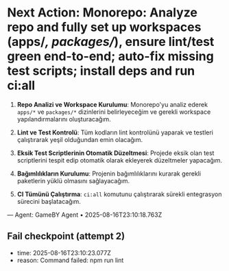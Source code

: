 # Next Action: Monorepo: Analyze repo and fully set up workspaces (apps/*, packages/*), ensure lint/test green end-to-end; auto-fix missing test scripts; install deps and run ci:all

1. **Repo Analizi ve Workspace Kurulumu**: Monorepo'yu analiz ederek `apps/*` ve `packages/*` dizinlerini belirleyeceğim ve gerekli workspace yapılandırmalarını oluşturacağım.

2. **Lint ve Test Kontrolü**: Tüm kodların lint kontrolünü yaparak ve testleri çalıştırarak yeşil olduğundan emin olacağım.

3. **Eksik Test Scriptlerinin Otomatik Düzeltmesi**: Projede eksik olan test scriptlerini tespit edip otomatik olarak ekleyerek düzeltmeler yapacağım.

4. **Bağımlılıkların Kurulumu**: Projenin bağımlılıklarını kurarak gerekli paketlerin yüklü olmasını sağlayacağım.

5. **CI Tümünü Çalıştırma**: `ci:all` komutunu çalıştırarak sürekli entegrasyon sürecini başlatacağım.

— Agent: GameBY Agent • 2025-08-16T23:10:18.763Z


## Fail checkpoint (attempt 2)
- time: 2025-08-16T23:10:23.077Z
- reason: Command failed: npm run lint
